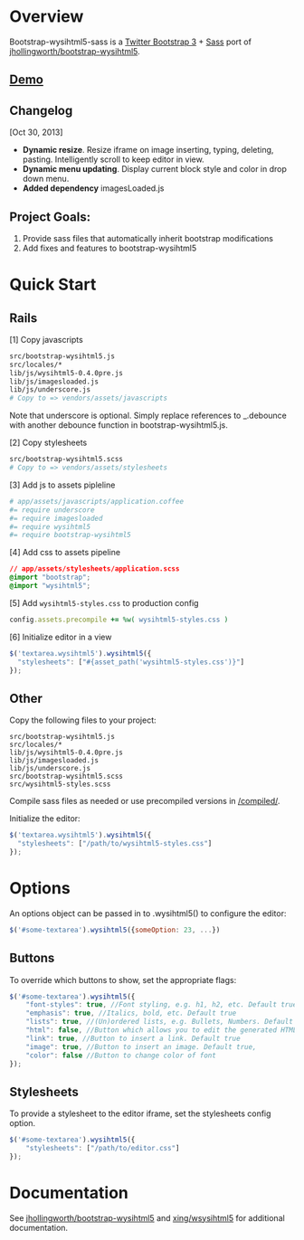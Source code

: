 # Overview

Bootstrap-wysihtml5-sass is a [Twitter Bootstrap 3](http://getbootstrap.com/) + [Sass](http://sass-lang.com/) port of [jhollingworth/bootstrap-wysihtml5](http://jhollingworth.github.com/bootstrap-wysihtml5/).

## [Demo](http://simple10.github.io/bootstrap-wysihtml5-sass/)

## Changelog

[Oct 30, 2013]

* **Dynamic resize**. Resize iframe on image inserting, typing, deleting, pasting.
Intelligently scroll to keep editor in view.
* **Dynamic menu updating**. Display current block style and color in drop down menu.
* **Added dependency** imagesLoaded.js


## Project Goals:

1. Provide sass files that automatically inherit bootstrap modifications
2. Add fixes and features to bootstrap-wysihtml5


# Quick Start

## Rails

[1] Copy javascripts

```bash
src/bootstrap-wysihtml5.js
src/locales/*
lib/js/wysihtml5-0.4.0pre.js
lib/js/imagesloaded.js
lib/js/underscore.js
# Copy to => vendors/assets/javascripts
```

Note that underscore is optional. Simply replace references to _.debounce with
another debounce function in bootstrap-wysihtml5.js.

[2] Copy stylesheets

```bash
src/bootstrap-wysihtml5.scss
# Copy to => vendors/assets/stylesheets
```

[3] Add js to assets pipleline

```coffeescript
# app/assets/javascripts/application.coffee
#= require underscore
#= require imagesloaded
#= require wysihtml5
#= require bootstrap-wysihtml5
```

[4] Add css to assets pipeline

```css
// app/assets/stylesheets/application.scss
@import "bootstrap";
@import "wysihtml5";
```

[5] Add `wysihtml5-styles.css` to production config

```ruby
config.assets.precompile += %w( wysihtml5-styles.css )
```

[6] Initialize editor in a view

```javascript
$('textarea.wysihtml5').wysihtml5({
  "stylesheets": ["#{asset_path('wysihtml5-styles.css')}"]
});
```

## Other

Copy the following files to your project:

```
src/bootstrap-wysihtml5.js
src/locales/*
lib/js/wysihtml5-0.4.0pre.js
lib/js/imagesloaded.js
lib/js/underscore.js
src/bootstrap-wysihtml5.scss
src/wysihtml5-styles.scss
```

Compile sass files as needed or use precompiled versions in [/compiled/](https://github.com/simple10/bootstrap-wysihtml5-sass/tree/master/compiled).

Initialize the editor:

```javascript
$('textarea.wysihtml5').wysihtml5({
  "stylesheets": ["/path/to/wysihtml5-styles.css"]
});
```


# Options

An options object can be passed in to .wysihtml5() to configure the editor:

```javascript
$('#some-textarea').wysihtml5({someOption: 23, ...})
```

## Buttons

To override which buttons to show, set the appropriate flags:

```javascript
$('#some-textarea').wysihtml5({
	"font-styles": true, //Font styling, e.g. h1, h2, etc. Default true
	"emphasis": true, //Italics, bold, etc. Default true
	"lists": true, //(Un)ordered lists, e.g. Bullets, Numbers. Default true
	"html": false, //Button which allows you to edit the generated HTML. Default false
	"link": true, //Button to insert a link. Default true
	"image": true, //Button to insert an image. Default true,
	"color": false //Button to change color of font
});
```

## Stylesheets

To provide a stylesheet to the editor iframe, set the stylesheets config option.

```javascript
$('#some-textarea').wysihtml5({
	"stylesheets": ["/path/to/editor.css"]
});
```

# Documentation

See [jhollingworth/bootstrap-wysihtml5](https://github.com/jhollingworth/bootstrap-wysihtml5) and [xing/wsysihtml5](https://github.com/xing/wysihtml5) for additional documentation.

